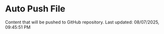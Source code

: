 # Auto Push File

Content that will be pushed to GitHub repository.
Last updated: 08/07/2025, 09:45:51 PM
